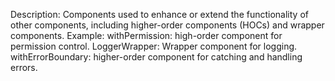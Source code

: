 Description: Components used to enhance or extend the functionality of other components, including higher-order
components (HOCs) and wrapper components.
Example:
withPermission: high-order component for permission control.
LoggerWrapper: Wrapper component for logging.
withErrorBoundary: higher-order component for catching and handling errors.